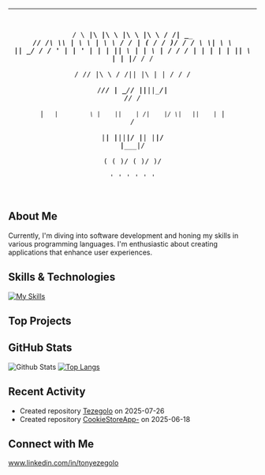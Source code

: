                                                                                                       
<div align="center">
<pre>
  
                                                                   
 _________________       _____  _____   ______    _____      _____ 
/                 \ ____|\    \|\    \ |\     \  |\    \    /    /|
\______     ______//     /\    \\\    \| \     \ | \    \  /    / |
   \( /    /  )/  /     /  \    \\|    \  \     ||  \____\/    /  /
    ' |   |   '  |     |    |    ||     \  |    | \ |    /    /  / 
      |   |      |     |    |    ||      \ |    |  \|___/    /  /  
     /   //      |\     \  /    /||    |\ \|    |      /    /  /   
    /___//       | \_____\/____/ ||____||\_____/|     /____/  /    
   |`   |         \ |    ||    | /|    |/ \|   ||    |`    | /     
   |____|          \|____||____|/ |____|   |___|/    |_____|/      
     \(               \(    )/      \(       )/         )/         
      '                '    '        '       '          '          
                                                                   

</pre>
</div>


## About Me

Currently, I'm diving into software development and honing my skills in various programming languages. I'm enthusiastic about creating applications that enhance user experiences.

## Skills & Technologies

[![My Skills](https://skillicons.dev/icons?i=swift,nodejs,html,css,react,git,mysql&perline=8)](https://skillicons.dev)

## Top Projects






## GitHub Stats  

![Github Stats](https://github-readme-stats.vercel.app/api?username=tezegolo&show_icons=true&theme=radical)
[![Top Langs](https://github-readme-stats.vercel.app/api/top-langs/?username=tezegolo&layout=compact&theme=dark)](https://github.com/anuraghazra/github-readme-stats)

## Recent Activity

- Created repository [Tezegolo](https://github.com/tezegolo/Tezegolo) on 2025-07-26  
- Created repository [CookieStoreApp-](https://github.com/tezegolo/CookieStoreApp-) on 2025-06-18


## Connect with Me
www.linkedin.com/in/tonyezegolo

